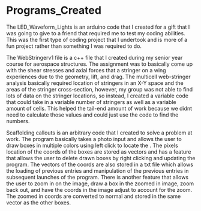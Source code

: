 # Programs_Created

The LED_Waveform_Lights is an arduino code that I created for a gift that I was going to give to a friend that 
required me to test my coding abilities. This was the first type of coding project that I undertook and is more of a fun
project rather than something I was required to do.


The WebStringerv1 file is a c++ file that I created during my senior year course for aerospace structures. The assignment was
to basically come up with the shear stresses and axial forces that a stringer on a wing experiences due to the geometry, lift, 
and drag. The multicell web-stringer analysis basically required location of stringers in an X-Y space and the areas of the stringer
cross-section, however, my group was not able to find lots of data on the stringer locations, so instead, I created a variable code
that could take in a variable number of stringers as well as a variable amount of cells. This helped the tail-end amount of work
because we didnt need to calculate those values and could just use the code to find the numbers. 

Scaffolding callouts is an arbitrary code that I created to solve a problem at work. The program basically takes a photo input and 
allows the user to draw boxes in multiple colors using left click to locate the . The pixels location of the coords of the boxes are 
stored as vectors and has a feature that allows the user to delete drawn boxes by right clicking and updating the program. The vectors 
of the coords are also stored in a txt file which allows the loading of previous entries and manipulation of the previous entries in 
subsequent launches of the program. There is another feature that allows the user to zoom in on the image, draw a box in the zoomed in 
image, zoom back out, and have the coords in the image adjust to account for the zoom. The zoomed in coords are converted to normal and
stored in the same vector as the other boxes.
